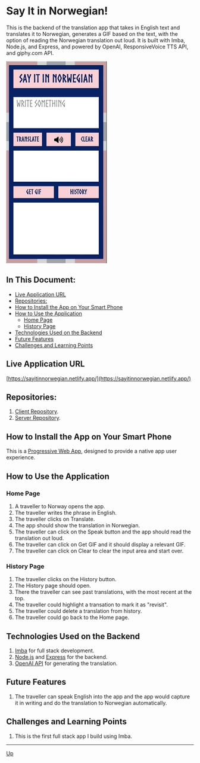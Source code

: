 # Say It in Norwegian!
This is the backend of the translation app that takes in English text and translates it to Norwegian, generates a GIF based on the text, with the option of reading the Norwegian translation out loud. It is built with Imba, Node.js, and Express, and powered by OpenAI, ResponsiveVoice TTS API, and giphy.com API. 

![Translate and Clear](screenshots/translate-speak-gif-and-clear.gif)

## In This Document:
  
  - [Live Application URL](#live-application-url)
  - [Repositories:](#repositories)
  - [How to Install the App on Your Smart Phone](#how-to-install-the-app-on-your-smart-phone)
  - [How to Use the Application](#how-to-use-the-application)
    - [Home Page](#home-page)
    - [History Page](#history-page)
  - [Technologies Used on the Backend](#technologies-used-on-the-backend)
  - [Future Features](#future-features)
  - [Challenges and Learning Points](#challenges-and-learning-points)

## Live Application URL
[https://sayitinnorwegian.netlify.app/](https://sayitinnorwegian.netlify.app/)

## Repositories:
1. [Client Repository](https://github.com/shantdashjian/say-it-in-norwegian-client).
2. [Server Repository](https://github.com/shantdashjian/say-it-in-norwegian-server).
   
## How to Install the App on Your Smart Phone
This is a [Progressive Web App](https://developer.mozilla.org/en-US/docs/Web/Progressive_web_apps), designed to provide a native app user experience.

## How to Use the Application
### Home Page
1. A traveller to Norway opens the app.
2. The traveller writes the phrase in English.
3. The traveller clicks on Translate.
4. The app should show the translation in Norwegian.
6. The traveller can click on the Speak button and the app should read the translation out loud.
5. The traveller can click on Get GIF and it should display a relevant GIF.
7. The traveller can click on Clear to clear the input area and start over.
   
### History Page
1. The traveller clicks on the History button.
2. The History page should open.
3. There the traveller can see past translations, with the most recent at the top.
4. The traveller could highlight a transation to mark it as "revisit".
5. The traveller could delete a translation from history.
6. The traveller could go back to the Home page.


## Technologies Used on the Backend
1. [Imba](https://imba.io/) for full stack development.
2. [Node.js](https://nodejs.org/en) and [Express](https://expressjs.com/) for the backend.
3. [OpenAI API](https://platform.openai.com/docs/introduction/overview) for generating the translation.

## Future Features
1. The traveller can speak English into the app and the app would capture it in writing and do the translation to Norwegian automatically. 

## Challenges and Learning Points
1. This is the first full stack app I build using Imba.

<hr>

[Up](README.md)
